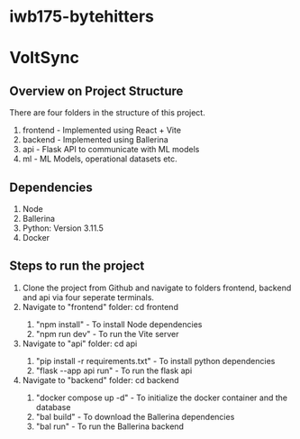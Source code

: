 # iwb175-bytehitters

# VoltSync

<h2>Overview on Project Structure</h2>

<p>There are four folders in the structure of this project.</p>
<ol>
  <li>frontend - Implemented using React + Vite</li>
  <li>backend - Implemented using Ballerina</li>
  <li>api - Flask API to communicate with ML models</li>
  <li>ml - ML Models, operational datasets etc.</li>
</ol>

<h2>Dependencies</h2>
<ol>
  <li>Node</li>
  <li>Ballerina</li>
  <li>Python: Version 3.11.5</li>
  <li>Docker</li>
</ol>

<h2>Steps to run the project</h2>
<ol>
  <li>Clone the project from Github and navigate to folders frontend, backend and api via four seperate terminals.</li>
  <li>Navigate to "frontend" folder: cd frontend</li>
    <ol>
      <li>"npm install" - To install Node dependencies</li>
      <li>"npm run dev" - To run the Vite server</li>
    </ol>
  <li>Navigate to "api" folder: cd api</li>
    <ol>
      <li>"pip install -r requirements.txt" - To install python dependencies</li>
      <li>"flask --app api run" - To run the flask api</li>
    </ol>
  <li>Navigate to "backend" folder: cd backend</li>
    <ol>
      <li>"docker compose up -d" - To initialize the docker container and the database</li>
      <li>"bal build" - To download the Ballerina dependencies</li>
      <li>"bal run" - To run the Ballerina backend</li>
    </ol>
</ol>

